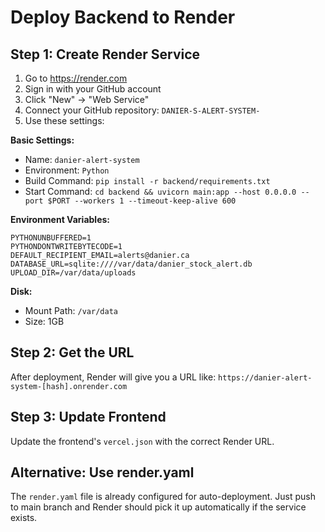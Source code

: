 # Deploy Backend to Render

## Step 1: Create Render Service

1. Go to https://render.com
2. Sign in with your GitHub account
3. Click "New" → "Web Service"
4. Connect your GitHub repository: `DANIER-S-ALERT-SYSTEM-`
5. Use these settings:

**Basic Settings:**
- Name: `danier-alert-system`
- Environment: `Python`
- Build Command: `pip install -r backend/requirements.txt`
- Start Command: `cd backend && uvicorn main:app --host 0.0.0.0 --port $PORT --workers 1 --timeout-keep-alive 600`

**Environment Variables:**
```
PYTHONUNBUFFERED=1
PYTHONDONTWRITEBYTECODE=1
DEFAULT_RECIPIENT_EMAIL=alerts@danier.ca
DATABASE_URL=sqlite:////var/data/danier_stock_alert.db
UPLOAD_DIR=/var/data/uploads
```

**Disk:**
- Mount Path: `/var/data`
- Size: 1GB

## Step 2: Get the URL

After deployment, Render will give you a URL like:
`https://danier-alert-system-[hash].onrender.com`

## Step 3: Update Frontend

Update the frontend's `vercel.json` with the correct Render URL.

## Alternative: Use render.yaml

The `render.yaml` file is already configured for auto-deployment. Just push to main branch and Render should pick it up automatically if the service exists. 